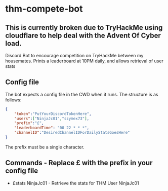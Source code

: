 # thm-compete-bot
## This is currently broken due to TryHackMe using cloudflare to help deal with the Advent Of Cyber load.
Discord Bot to encourage competition on TryHackMe between my housemates.
Prints a leaderboard at 10PM daily, and allows retrieval of user stats
## Config file
The bot expects a config file in the CWD when it runs.
The structure is as follows:
```json
{
    "token":"PutYourDiscordTokenHere",
    "users":["NinjaJc01","szymex73"],
    "prefix":"£",
    "leaderboardTime": "00 22 * * *",
    "channelID":"DesiredChannelIDForDailyStatsGoesHere"
}
```
The prefix must be a single character.
## Commands - Replace £ with the prefix in your config file
- £stats NinjaJc01 - Retrieve the stats for THM User NinjaJc01
